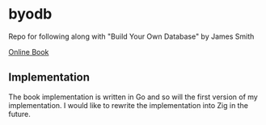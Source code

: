 # byodb

Repo for following along with "Build Your Own Database" by James Smith

[Online Book](https://build-your-own.org/database/)

## Implementation

The book implementation is written in Go and so will the first version
of my implementation. I would like to rewrite the implementation into
Zig in the future.
